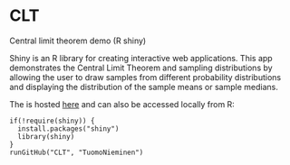 # CLT
Central limit theorem demo (R shiny)

Shiny is an R library for creating interactive web applications. This  app demonstrates the Central Limit Theorem and sampling distributions 
by allowing the user to draw samples from different probability distributions and displaying the distribution of the sample means or sample medians. 

The is hosted [here](https://tuomonieminen.shinyapps.io/CLTdemo/) and can also be accessed locally from R:  

```
if(!require(shiny)) {
  install.packages("shiny")
  library(shiny)
}
runGitHub("CLT", "TuomoNieminen")
```
